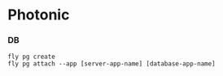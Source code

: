 # Photonic

### DB

```
fly pg create
fly pg attach --app [server-app-name] [database-app-name]
```
